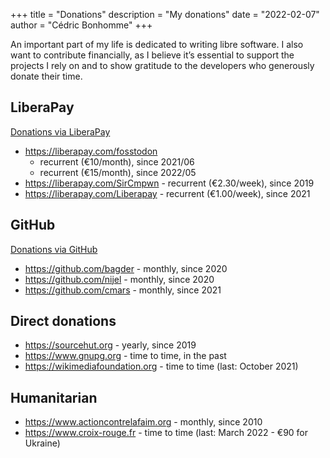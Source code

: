 +++
title = "Donations"
description = "My donations"
date = "2022-02-07"
author = "Cédric Bonhomme"
+++

An important part of my life is dedicated to writing libre software.
I also want to contribute financially, as I believe it’s essential to support
the projects I rely on and to show gratitude to the developers who generously donate their time.


## LiberaPay

[Donations via LiberaPay](https://liberapay.com/cedricbonhomme)

- https://liberapay.com/fosstodon
  - recurrent (€10/month), since 2021/06
  - recurrent (€15/month), since 2022/05
- https://liberapay.com/SirCmpwn - recurrent (€2.30/week), since 2019
- https://liberapay.com/Liberapay - recurrent (€1.00/week), since 2021


## GitHub

[Donations via GitHub](https://github.com/cedricbonhomme?tab=sponsoring)

- https://github.com/bagder - monthly, since 2020
- https://github.com/nijel - monthly, since 2020
- https://github.com/cmars - monthly, since 2021


## Direct donations

- https://sourcehut.org - yearly, since 2019
- https://www.gnupg.org - time to time, in the past
- https://wikimediafoundation.org - time to time (last: October 2021)


## Humanitarian

- https://www.actioncontrelafaim.org - monthly, since 2010
- https://www.croix-rouge.fr - time to time (last: March 2022 - €90 for Ukraine)
